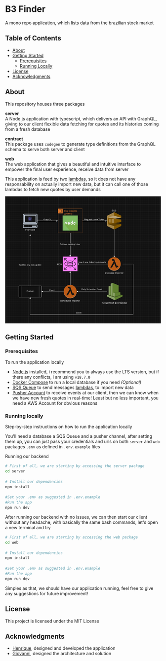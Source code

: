 # B3 Finder

A mono repo application, which lists data from the brazilian stock market

## Table of Contents

- [About](#about)
- [Getting Started](#getting-started)
  - [Prerequisites](#prerequisites)
  - [Running Locally](#running-locally)
- [License](#license)
- [Acknowledgments](#acknowledgments)

## About

This repository houses three packages

**server** <br/>
A Node.js application with typescript, which delivers an API with GraphQL, giving to our client flexible data fetching for quotes and its histories coming from a fresh database

**contract** <br/>
This package uses `codegen` to generate type definitions from the GraphQL schema to serve both server and client

**web** <br/>
The web application that gives a beautiful and intuitive interface to empower the final user experience, receive data from server 

This application is feed by two [lambdas](https://github.com/HeenriqueCDS/b3-crawler), so it does not have any responsability on actually import new data, but it can call one of those lambdas to fetch new quotes by user demands

![B3 finder complete architecture diagram](diagram.png "Full project flow")

## Getting Started
### Prerequisites

To run the application locally

- [Node.js](https://nodejs.org/en) installed, i recommend you to always use the LTS version, but if there any conflicts, i am using `v18.7.0`
- [Docker Compose](https://docs.docker.com/compose/) to run a local database if you need *(Optional)*
- [SQS Queue](https://docs.aws.amazon.com/sqs/) to send messages [lambdas](https://github.com/HeenriqueCDS/b3-crawler), to import new data
- [Pusher Account](https://pusher.com/) to receive events at our client, then we can know when we have new fresh quotes in real-time!
Least but no less important, you need a AWS Account for obvious reasons

### Running locally

Step-by-step instructions on how to run the application locally

You'll need a database a SQS Queue and a pusher channel, after setting them up, you can just pass your credentials and urls on both `server` and `web` packages `.env` as defined in `.env.example` files

Running our backend

```bash
# First of all, we are starting by accessing the server package
cd server

# Install our dependencies
npm install

#Set your .env as suggested in .env.example
#Run the app
npm run dev

```

After running our backend with no issues, we can then start our client without any headache, with basically the same bash commands, let's open a new terminal and try

```bash
# First of all, we are starting by accessing the web package
cd web

# Install our dependencies
npm install

#Set your .env as suggested in .env.example
#Run the app
npm run dev
```

Simples as that, we should have our application running, feel free to give any suggestions for future improvement!

## License

This project is licensed under the MIT License 

## Acknowledgments

 - [Henrique](https://www.linkedin.com/in/henriquecds/), designed and developed the application
 - [Giovanni](https://www.linkedin.com/in/giovanni-sacchitiello), designed the architecture and solution

